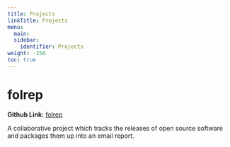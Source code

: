 ```yaml
---
title: Projects
linkTitle: Projects
menu:
  main:
  sidebar:
    identifier: Projects
weight: -250
toc: true
---
```

# folrep

**Github Link:** [folrep](https://github.com/thaniri/folrep)

A collaborative project which tracks the releases of open source software and packages them up into an email report.

